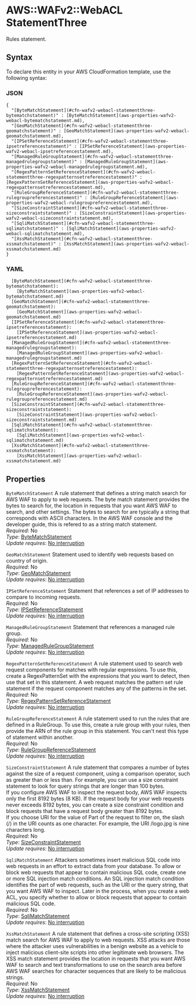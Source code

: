 # AWS::WAFv2::WebACL StatementThree<a name="aws-properties-wafv2-webacl-statementthree"></a>

Rules statement\. 

## Syntax<a name="aws-properties-wafv2-webacl-statementthree-syntax"></a>

To declare this entity in your AWS CloudFormation template, use the following syntax:

### JSON<a name="aws-properties-wafv2-webacl-statementthree-syntax.json"></a>

```
{
  "[ByteMatchStatement](#cfn-wafv2-webacl-statementthree-bytematchstatement)" : [ByteMatchStatement](aws-properties-wafv2-webacl-bytematchstatement.md),
  "[GeoMatchStatement](#cfn-wafv2-webacl-statementthree-geomatchstatement)" : [GeoMatchStatement](aws-properties-wafv2-webacl-geomatchstatement.md),
  "[IPSetReferenceStatement](#cfn-wafv2-webacl-statementthree-ipsetreferencestatement)" : [IPSetReferenceStatement](aws-properties-wafv2-webacl-ipsetreferencestatement.md),
  "[ManagedRuleGroupStatement](#cfn-wafv2-webacl-statementthree-managedrulegroupstatement)" : [ManagedRuleGroupStatement](aws-properties-wafv2-webacl-managedrulegroupstatement.md),
  "[RegexPatternSetReferenceStatement](#cfn-wafv2-webacl-statementthree-regexpatternsetreferencestatement)" : [RegexPatternSetReferenceStatement](aws-properties-wafv2-webacl-regexpatternsetreferencestatement.md),
  "[RuleGroupReferenceStatement](#cfn-wafv2-webacl-statementthree-rulegroupreferencestatement)" : [RuleGroupReferenceStatement](aws-properties-wafv2-webacl-rulegroupreferencestatement.md),
  "[SizeConstraintStatement](#cfn-wafv2-webacl-statementthree-sizeconstraintstatement)" : [SizeConstraintStatement](aws-properties-wafv2-webacl-sizeconstraintstatement.md),
  "[SqliMatchStatement](#cfn-wafv2-webacl-statementthree-sqlimatchstatement)" : [SqliMatchStatement](aws-properties-wafv2-webacl-sqlimatchstatement.md),
  "[XssMatchStatement](#cfn-wafv2-webacl-statementthree-xssmatchstatement)" : [XssMatchStatement](aws-properties-wafv2-webacl-xssmatchstatement.md)
}
```

### YAML<a name="aws-properties-wafv2-webacl-statementthree-syntax.yaml"></a>

```
  [ByteMatchStatement](#cfn-wafv2-webacl-statementthree-bytematchstatement): 
    [ByteMatchStatement](aws-properties-wafv2-webacl-bytematchstatement.md)
  [GeoMatchStatement](#cfn-wafv2-webacl-statementthree-geomatchstatement): 
    [GeoMatchStatement](aws-properties-wafv2-webacl-geomatchstatement.md)
  [IPSetReferenceStatement](#cfn-wafv2-webacl-statementthree-ipsetreferencestatement): 
    [IPSetReferenceStatement](aws-properties-wafv2-webacl-ipsetreferencestatement.md)
  [ManagedRuleGroupStatement](#cfn-wafv2-webacl-statementthree-managedrulegroupstatement): 
    [ManagedRuleGroupStatement](aws-properties-wafv2-webacl-managedrulegroupstatement.md)
  [RegexPatternSetReferenceStatement](#cfn-wafv2-webacl-statementthree-regexpatternsetreferencestatement): 
    [RegexPatternSetReferenceStatement](aws-properties-wafv2-webacl-regexpatternsetreferencestatement.md)
  [RuleGroupReferenceStatement](#cfn-wafv2-webacl-statementthree-rulegroupreferencestatement): 
    [RuleGroupReferenceStatement](aws-properties-wafv2-webacl-rulegroupreferencestatement.md)
  [SizeConstraintStatement](#cfn-wafv2-webacl-statementthree-sizeconstraintstatement): 
    [SizeConstraintStatement](aws-properties-wafv2-webacl-sizeconstraintstatement.md)
  [SqliMatchStatement](#cfn-wafv2-webacl-statementthree-sqlimatchstatement): 
    [SqliMatchStatement](aws-properties-wafv2-webacl-sqlimatchstatement.md)
  [XssMatchStatement](#cfn-wafv2-webacl-statementthree-xssmatchstatement): 
    [XssMatchStatement](aws-properties-wafv2-webacl-xssmatchstatement.md)
```

## Properties<a name="aws-properties-wafv2-webacl-statementthree-properties"></a>

`ByteMatchStatement`  <a name="cfn-wafv2-webacl-statementthree-bytematchstatement"></a>
A rule statement that defines a string match search for AWS WAF to apply to web requests\. The byte match statement provides the bytes to search for, the location in requests that you want AWS WAF to search, and other settings\. The bytes to search for are typically a string that corresponds with ASCII characters\. In the AWS WAF console and the developer guide, this is refered to as a string match statement\.  
*Required*: No  
*Type*: [ByteMatchStatement](aws-properties-wafv2-webacl-bytematchstatement.md)  
*Update requires*: [No interruption](https://docs.aws.amazon.com/AWSCloudFormation/latest/UserGuide/using-cfn-updating-stacks-update-behaviors.html#update-no-interrupt)

`GeoMatchStatement`  <a name="cfn-wafv2-webacl-statementthree-geomatchstatement"></a>
Statement used to identify web requests based on country of origin\.  
*Required*: No  
*Type*: [GeoMatchStatement](aws-properties-wafv2-webacl-geomatchstatement.md)  
*Update requires*: [No interruption](https://docs.aws.amazon.com/AWSCloudFormation/latest/UserGuide/using-cfn-updating-stacks-update-behaviors.html#update-no-interrupt)

`IPSetReferenceStatement`  <a name="cfn-wafv2-webacl-statementthree-ipsetreferencestatement"></a>
Statement that references a set of IP addresses to compare to incoming requests\.   
*Required*: No  
*Type*: [IPSetReferenceStatement](aws-properties-wafv2-webacl-ipsetreferencestatement.md)  
*Update requires*: [No interruption](https://docs.aws.amazon.com/AWSCloudFormation/latest/UserGuide/using-cfn-updating-stacks-update-behaviors.html#update-no-interrupt)

`ManagedRuleGroupStatement`  <a name="cfn-wafv2-webacl-statementthree-managedrulegroupstatement"></a>
Statement that references a managed rule group\.  
*Required*: No  
*Type*: [ManagedRuleGroupStatement](aws-properties-wafv2-webacl-managedrulegroupstatement.md)  
*Update requires*: [No interruption](https://docs.aws.amazon.com/AWSCloudFormation/latest/UserGuide/using-cfn-updating-stacks-update-behaviors.html#update-no-interrupt)

`RegexPatternSetReferenceStatement`  <a name="cfn-wafv2-webacl-statementthree-regexpatternsetreferencestatement"></a>
A rule statement used to search web request components for matches with regular expressions\. To use this, create a RegexPatternSet with the expressions that you want to detect, then use that set in this statement\. A web request matches the pattern set rule statement if the request component matches any of the patterns in the set\.  
*Required*: No  
*Type*: [RegexPatternSetReferenceStatement](aws-properties-wafv2-webacl-regexpatternsetreferencestatement.md)  
*Update requires*: [No interruption](https://docs.aws.amazon.com/AWSCloudFormation/latest/UserGuide/using-cfn-updating-stacks-update-behaviors.html#update-no-interrupt)

`RuleGroupReferenceStatement`  <a name="cfn-wafv2-webacl-statementthree-rulegroupreferencestatement"></a>
A rule statement used to run the rules that are defined in a RuleGroup\. To use this, create a rule group with your rules, then provide the ARN of the rule group in this statement\. You can't nest this type of statement within another\.  
*Required*: No  
*Type*: [RuleGroupReferenceStatement](aws-properties-wafv2-webacl-rulegroupreferencestatement.md)  
*Update requires*: [No interruption](https://docs.aws.amazon.com/AWSCloudFormation/latest/UserGuide/using-cfn-updating-stacks-update-behaviors.html#update-no-interrupt)

`SizeConstraintStatement`  <a name="cfn-wafv2-webacl-statementthree-sizeconstraintstatement"></a>
A rule statement that compares a number of bytes against the size of a request component, using a comparison operator, such as greater than or less than\. For example, you can use a size constraint statement to look for query strings that are longer than 100 bytes\.  
If you configure AWS WAF to inspect the request body, AWS WAF inspects only the first 8192 bytes \(8 KB\)\. If the request body for your web requests never exceeds 8192 bytes, you can create a size constraint condition and block requests that have a request body greater than 8192 bytes\.  
If you choose URI for the value of Part of the request to filter on, the slash \(/\) in the URI counts as one character\. For example, the URI /logo\.jpg is nine characters long\.  
*Required*: No  
*Type*: [SizeConstraintStatement](aws-properties-wafv2-webacl-sizeconstraintstatement.md)  
*Update requires*: [No interruption](https://docs.aws.amazon.com/AWSCloudFormation/latest/UserGuide/using-cfn-updating-stacks-update-behaviors.html#update-no-interrupt)

`SqliMatchStatement`  <a name="cfn-wafv2-webacl-statementthree-sqlimatchstatement"></a>
Attackers sometimes insert malicious SQL code into web requests in an effort to extract data from your database\. To allow or block web requests that appear to contain malicious SQL code, create one or more SQL injection match conditions\. An SQL injection match condition identifies the part of web requests, such as the URI or the query string, that you want AWS WAF to inspect\. Later in the process, when you create a web ACL, you specify whether to allow or block requests that appear to contain malicious SQL code\.  
*Required*: No  
*Type*: [SqliMatchStatement](aws-properties-wafv2-webacl-sqlimatchstatement.md)  
*Update requires*: [No interruption](https://docs.aws.amazon.com/AWSCloudFormation/latest/UserGuide/using-cfn-updating-stacks-update-behaviors.html#update-no-interrupt)

`XssMatchStatement`  <a name="cfn-wafv2-webacl-statementthree-xssmatchstatement"></a>
A rule statement that defines a cross\-site scripting \(XSS\) match search for AWS WAF to apply to web requests\. XSS attacks are those where the attacker uses vulnerabilities in a benign website as a vehicle to inject malicious client\-site scripts into other legitimate web browsers\. The XSS match statement provides the location in requests that you want AWS WAF to search and text transformations to use on the search area before AWS WAF searches for character sequences that are likely to be malicious strings\.  
*Required*: No  
*Type*: [XssMatchStatement](aws-properties-wafv2-webacl-xssmatchstatement.md)  
*Update requires*: [No interruption](https://docs.aws.amazon.com/AWSCloudFormation/latest/UserGuide/using-cfn-updating-stacks-update-behaviors.html#update-no-interrupt)